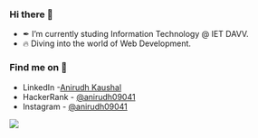 ### Hi there 👋


- ✒ I’m currently studing Information Technology @ IET DAVV.
- 🔥 Diving into the world of Web Development.

### Find me on 👀 
- LinkedIn   -[Anirudh Kaushal](https://www.linkedin.com/in/ak09041)
- HackerRank - [@anirudh09041](https://www.hackerrank.com/anirudh09041)
- Instagram  - [@anirudh09041](https://www.instagram.com/anirudh09041/)

<img src="https://github-readme-stats.vercel.app/api?username=anirudh09041&&show_icons=true&title_color=ffffff&icon_color=bb2acf&text_color=daf7dc&bg_color=151515">

